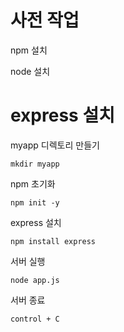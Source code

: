 # 사전 작업

npm 설치

node 설치

# express 설치

myapp 디렉토리 만들기

```
mkdir myapp
```

npm 초기화

```
npm init -y
```

express 설치

```
npm install express
```

서버 실행

```
node app.js
```

서버 종료

```
control + C
```

